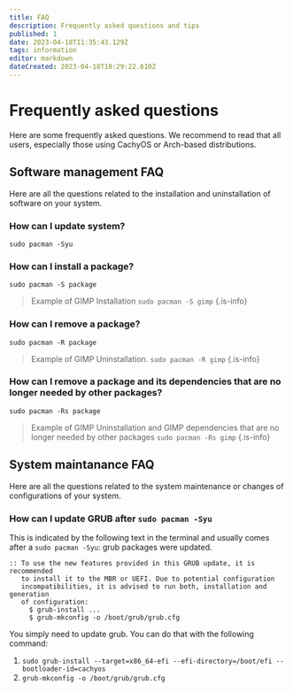 ```yaml
---
title: FAQ
description: Frequently asked questions and tips
published: 1
date: 2023-04-18T11:35:43.129Z
tags: information
editor: markdown
dateCreated: 2023-04-18T10:29:22.610Z
---
```


# Frequently asked questions
Here are some frequently asked questions. We recommend to read that all users, especially those using CachyOS or Arch-based distributions.


## Software management FAQ
Here are all the questions related to the installation and uninstallation of software on your system.

### How can I update system?
`sudo pacman -Syu`

### How can I install a package?
`sudo pacman -S package`

> Example of GIMP Installation
`sudo pacman -S gimp` {.is-info}

### How can I remove a package?
`sudo pacman -R package`
> Example of GIMP Uninstallation.
`sudo pacman -R gimp` {.is-info}

### How can I remove a package and its dependencies that are no longer needed by other packages?
`sudo pacman -Rs package`
> Example of GIMP Uninstallation and GIMP dependencies that are no longer needed by other packages
`sudo pacman -Rs gimp` {.is-info}


## System maintanance FAQ
Here are all the questions related to the system maintenance or changes of configurations of your system.

### How can I update GRUB after `sudo pacman -Syu`
This is indicated by the following text in the terminal and usually comes after a `sudo pacman -Syu`: grub packages were updated.
```
:: To use the new features provided in this GRUB update, it is recommended
   to install it to the MBR or UEFI. Due to potential configuration
   incompatibilities, it is advised to run both, installation and generation
   of configuration:
     $ grub-install ...
     $ grub-mkconfig -o /boot/grub/grub.cfg
```
You simply need to update grub. You can do that with the following command:
1. `sudo grub-install --target=x86_64-efi --efi-directory=/boot/efi --bootloader-id=cachyos`
2. `grub-mkconfig -o /boot/grub/grub.cfg`